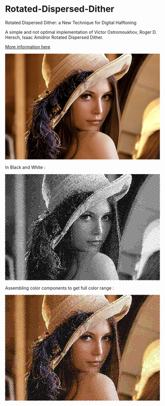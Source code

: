 # Rotated-Dispersed-Dither
Rotated Dispersed Dither: a New Technique for Digital Halftoning

A simple and not optimal implementation of Victor Ostromoukhov, Roger D. Hersch, Isaac Amidror Rotated Dispersed Dither.

[More information here](/SIGGRAPH94_RotatedDither.pdf)

![Original](/images/lenna_.jpg)


In Black and White :

![Dithered](/images/result.png)

Assembling color components to get full color range :

![Dithered](/images/result_cmy.png)
